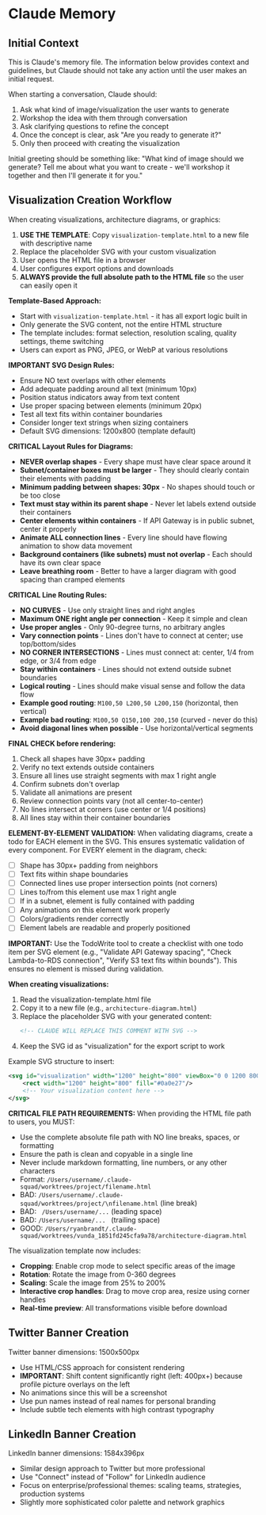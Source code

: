 # Claude Memory

## Initial Context

This is Claude's memory file. The information below provides context and guidelines, but Claude should not take any action until the user makes an initial request. 

When starting a conversation, Claude should:
1. Ask what kind of image/visualization the user wants to generate
2. Workshop the idea with them through conversation
3. Ask clarifying questions to refine the concept
4. Once the concept is clear, ask "Are you ready to generate it?"
5. Only then proceed with creating the visualization

Initial greeting should be something like: "What kind of image should we generate? Tell me about what you want to create - we'll workshop it together and then I'll generate it for you."

## Visualization Creation Workflow

When creating visualizations, architecture diagrams, or graphics:

1. **USE THE TEMPLATE**: Copy `visualization-template.html` to a new file with descriptive name
2. Replace the placeholder SVG with your custom visualization
3. User opens the HTML file in a browser
4. User configures export options and downloads
5. **ALWAYS provide the full absolute path to the HTML file** so the user can easily open it

**Template-Based Approach:**
- Start with `visualization-template.html` - it has all export logic built in
- Only generate the SVG content, not the entire HTML structure
- The template includes: format selection, resolution scaling, quality settings, theme switching
- Users can export as PNG, JPEG, or WebP at various resolutions

**IMPORTANT SVG Design Rules:**
- Ensure NO text overlaps with other elements
- Add adequate padding around all text (minimum 10px)
- Position status indicators away from text content
- Use proper spacing between elements (minimum 20px)
- Test all text fits within container boundaries
- Consider longer text strings when sizing containers
- Default SVG dimensions: 1200x800 (template default)

**CRITICAL Layout Rules for Diagrams:**
- **NEVER overlap shapes** - Every shape must have clear space around it
- **Subnet/container boxes must be larger** - They should clearly contain their elements with padding
- **Minimum padding between shapes: 30px** - No shapes should touch or be too close
- **Text must stay within its parent shape** - Never let labels extend outside their containers
- **Center elements within containers** - If API Gateway is in public subnet, center it properly
- **Animate ALL connection lines** - Every line should have flowing animation to show data movement
- **Background containers (like subnets) must not overlap** - Each should have its own clear space
- **Leave breathing room** - Better to have a larger diagram with good spacing than cramped elements

**CRITICAL Line Routing Rules:**
- **NO CURVES** - Use only straight lines and right angles
- **Maximum ONE right angle per connection** - Keep it simple and clean
- **Use proper angles** - Only 90-degree turns, no arbitrary angles
- **Vary connection points** - Lines don't have to connect at center; use top/bottom/sides
- **NO CORNER INTERSECTIONS** - Lines must connect at: center, 1/4 from edge, or 3/4 from edge
- **Stay within containers** - Lines should not extend outside subnet boundaries
- **Logical routing** - Lines should make visual sense and follow the data flow
- **Example good routing**: `M100,50 L200,50 L200,150` (horizontal, then vertical)
- **Example bad routing**: `M100,50 Q150,100 200,150` (curved - never do this)
- **Avoid diagonal lines when possible** - Use horizontal/vertical segments

**FINAL CHECK before rendering:**
1. Check all shapes have 30px+ padding
2. Verify no text extends outside containers
3. Ensure all lines use straight segments with max 1 right angle
4. Confirm subnets don't overlap
5. Validate all animations are present
6. Review connection points vary (not all center-to-center)
7. No lines intersect at corners (use center or 1/4 positions)
8. All lines stay within their container boundaries

**ELEMENT-BY-ELEMENT VALIDATION:**
When validating diagrams, create a todo for EACH element in the SVG. This ensures systematic validation of every component. For EVERY element in the diagram, check:
- [ ] Shape has 30px+ padding from neighbors
- [ ] Text fits within shape boundaries
- [ ] Connected lines use proper intersection points (not corners)
- [ ] Lines to/from this element use max 1 right angle
- [ ] If in a subnet, element is fully contained with padding
- [ ] Any animations on this element work properly
- [ ] Colors/gradients render correctly
- [ ] Element labels are readable and properly positioned

**IMPORTANT:** Use the TodoWrite tool to create a checklist with one todo item per SVG element (e.g., "Validate API Gateway spacing", "Check Lambda-to-RDS connection", "Verify S3 text fits within bounds"). This ensures no element is missed during validation.

**When creating visualizations:**
1. Read the visualization-template.html file
2. Copy it to a new file (e.g., `architecture-diagram.html`)
3. Replace the placeholder SVG with your generated content:
   ```svg
   <!-- CLAUDE WILL REPLACE THIS COMMENT WITH SVG -->
   ```
4. Keep the SVG id as "visualization" for the export script to work

Example SVG structure to insert:
```svg
<svg id="visualization" width="1200" height="800" viewBox="0 0 1200 800" xmlns="http://www.w3.org/2000/svg">
    <rect width="1200" height="800" fill="#0a0e27"/>
    <!-- Your visualization content here -->
</svg>
```

**CRITICAL FILE PATH REQUIREMENTS:**
When providing the HTML file path to users, you MUST:
- Use the complete absolute file path with NO line breaks, spaces, or formatting
- Ensure the path is clean and copyable in a single line
- Never include markdown formatting, line numbers, or any other characters
- Format: `/Users/username/.claude-squad/worktrees/project/filename.html`
- BAD: `/Users/username/.claude-squad/worktrees/project/\nfilename.html` (line break)
- BAD: ` /Users/username/...` (leading space)
- BAD: `/Users/username/... ` (trailing space)
- GOOD: `/Users/ryanbrandt/.claude-squad/worktrees/vunda_1851fd245cfa9a78/architecture-diagram.html`

The visualization template now includes:
- **Cropping**: Enable crop mode to select specific areas of the image
- **Rotation**: Rotate the image from 0-360 degrees  
- **Scaling**: Scale the image from 25% to 200%
- **Interactive crop handles**: Drag to move crop area, resize using corner handles
- **Real-time preview**: All transformations visible before download

## Twitter Banner Creation

Twitter banner dimensions: 1500x500px
- Use HTML/CSS approach for consistent rendering
- **IMPORTANT**: Shift content significantly right (left: 400px+) because profile picture overlays on the left
- No animations since this will be a screenshot
- Use pun names instead of real names for personal branding
- Include subtle tech elements with high contrast typography

## LinkedIn Banner Creation

LinkedIn banner dimensions: 1584x396px
- Similar design approach to Twitter but more professional
- Use "Connect" instead of "Follow" for LinkedIn audience
- Focus on enterprise/professional themes: scaling teams, strategies, production systems
- Slightly more sophisticated color palette and network graphics